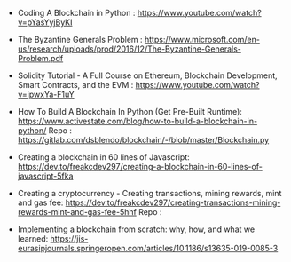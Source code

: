 - Coding A Blockchain in Python : 
https://www.youtube.com/watch?v=pYasYyjByKI

- The Byzantine Generals Problem : 
https://www.microsoft.com/en-us/research/uploads/prod/2016/12/The-Byzantine-Generals-Problem.pdf

- Solidity Tutorial - A Full Course on Ethereum, Blockchain Development, Smart Contracts, and the EVM : 
https://www.youtube.com/watch?v=ipwxYa-F1uY

- How To Build A Blockchain In Python (Get Pre-Built Runtime):
https://www.activestate.com/blog/how-to-build-a-blockchain-in-python/
Repo : https://gitlab.com/dsblendo/blockchain/-/blob/master/Blockchain.py

- Creating a blockchain in 60 lines of Javascript:
https://dev.to/freakcdev297/creating-a-blockchain-in-60-lines-of-javascript-5fka
- Creating a cryptocurrency - Creating transactions, mining rewards, mint and gas fee:
https://dev.to/freakcdev297/creating-transactions-mining-rewards-mint-and-gas-fee-5hhf
Repo : 

- Implementing a blockchain from scratch: why, how, and what we learned:
https://jis-eurasipjournals.springeropen.com/articles/10.1186/s13635-019-0085-3

 